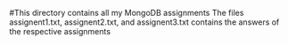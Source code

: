 #This directory contains all my MongoDB assignments
The files assignent1.txt, assignent2.txt, and assignent3.txt contains the answers of the respective assignments
